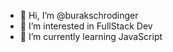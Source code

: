 - 👋 Hi, I’m @burakschrodinger
- 👀 I’m interested in FullStack Dev
- 🌱 I’m currently learning JavaScript


<!---
burakschrodinger/burakschrodinger is a ✨ special ✨ repository because its `README.md` (this file) appears on your GitHub profile.
You can click the Preview link to take a look at your changes.
--->
